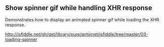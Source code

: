 ## Show spinner gif while handling XHR response
Demonstrates how to display an animated spinner gif while loading the XHR response.

http://jsfiddle.net/gh/get/library/pure/antoinet/jsfiddle/tree/master/03-loading-spinner

